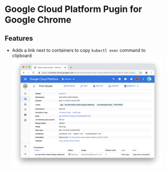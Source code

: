# Google Cloud Platform Pugin for Google Chrome

## Features 

- Adds a link next to containers to copy `kubectl exec` command to clipboard
  ![Copy exec command screenshot](./doc/copy-kubectl-exec-command.png)